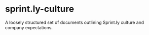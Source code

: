 sprint.ly-culture
=================

A loosely structured set of documents outlining Sprint.ly culture and company expectations.
